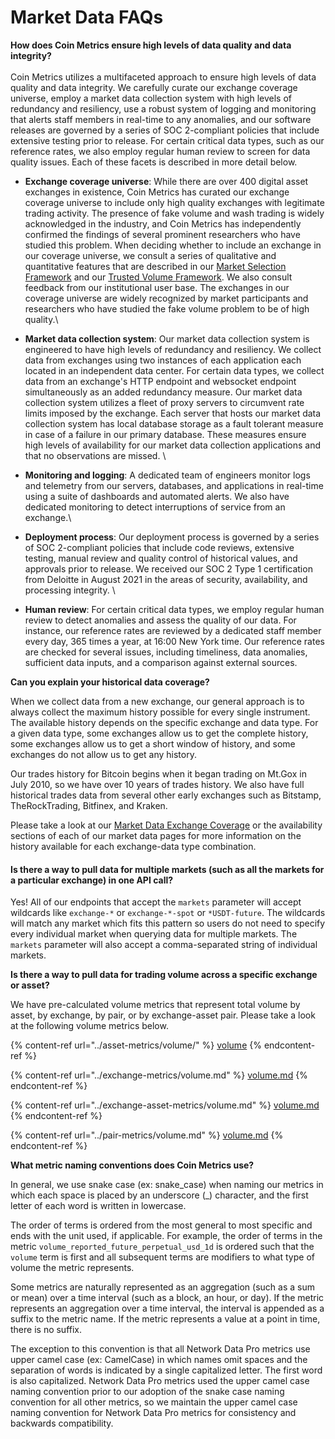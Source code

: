 # Market Data FAQs

**How does Coin Metrics ensure high levels of data quality and data integrity?**\
\
Coin Metrics utilizes a multifaceted approach to ensure high levels of data quality and data integrity. We carefully curate our exchange coverage universe, employ a market data collection system with high levels of redundancy and resiliency, use a robust system of logging and monitoring that alerts staff members in real-time to any anomalies, and our software releases are governed by a series of SOC 2-compliant policies that include extensive testing prior to release. For certain critical data types, such as our reference rates, we also employ regular human review to screen for data quality issues. Each of these facets is described in more detail below.

* **Exchange coverage universe**: While there are over 400 digital asset exchanges in existence, Coin Metrics has curated our exchange coverage universe to include only high quality exchanges with legitimate trading activity. The presence of fake volume and wash trading is widely acknowledged in the industry, and Coin Metrics has independently confirmed the findings of several prominent researchers who have studied this problem. When deciding whether to include an exchange in our coverage universe, we consult a series of qualitative and quantitative features that are described in our [Market Selection Framework](https://coinmetrics.io/reference-rates-market-selection-framework/) and our [Trusted Volume Framework](https://coinmetrics.io/introducing-coin-metrics-trusted-volume-framework/). We also consult feedback from our institutional user base. The exchanges in our coverage universe are widely recognized by market participants and researchers who have studied the fake volume problem to be of high quality.\

* **Market data collection system**: Our market data collection system is engineered to have high levels of redundancy and resiliency. We collect data from exchanges using two instances of each application each located in an independent data center. For certain data types, we collect data from an exchange's HTTP endpoint and websocket endpoint simultaneously as an added redundancy measure. Our market data collection system utilizes a fleet of proxy servers to circumvent rate limits imposed by the exchange. Each server that hosts our market data collection system has local database storage as a fault tolerant measure in case of a failure in our primary database. These measures ensure high levels of availability for our market data collection applications and that no observations are missed.  \

* **Monitoring and logging**: A dedicated team of engineers monitor logs and telemetry from our servers, databases, and applications in real-time using a suite of dashboards and automated alerts. We also have dedicated monitoring to detect interruptions of service from an exchange.\

* **Deployment process**: Our deployment process is governed by a series of SOC 2-compliant policies that include code reviews, extensive testing, manual review and quality control of historical values, and approvals prior to release. We received our SOC 2 Type 1 certification from Deloitte in August 2021 in the areas of security, availability, and processing integrity. \

* **Human review**: For certain critical data types, we employ regular human review to detect anomalies and assess the quality of our data. For instance, our reference rates are reviewed by a dedicated staff member every day, 365 times a year, at 16:00 New York time. Our reference rates are checked for several issues, including timeliness, data anomalies, sufficient data inputs, and a comparison against external sources.&#x20;

**Can you explain your historical data coverage?**&#x20;

When we collect data from a new exchange, our general approach is to always collect the maximum history possible for every single instrument. The available history depends on the specific exchange and data type. For a given data type, some exchanges allow us to get the complete history, some exchanges allow us to get a short window of history, and some exchanges do not allow us to get any history.&#x20;

Our trades history for Bitcoin begins when it began trading on Mt.Gox in July 2010, so we have over 10 years of trades history. We also have full historical trades data from several other early exchanges such as Bitstamp, TheRockTrading, Bitfinex, and Kraken.&#x20;

Please take a look at our [Market Data Exchange Coverage](https://docs.coinmetrics.io/exchanges/all-exchanges) or the availability sections of each of our market data pages for more information on the history available for each exchange-data type combination.&#x20;

#### **Is there a way to pull data for multiple markets (such as all the markets for a particular exchange) in one API call?**  &#x20;

Yes! All of our endpoints that accept the `markets` parameter will accept wildcards  like `exchange-*` or `exchange-*-spot` or `*USDT-future`. The wildcards will match any market which fits this pattern so users do not need to specify every individual market when querying data for multiple markets. The `markets` parameter will also accept a comma-separated string of individual markets.&#x20;

**Is there a way to pull data for trading volume across a specific exchange or asset?**&#x20;

We have pre-calculated volume metrics that represent total volume by asset, by exchange, by pair, or by exchange-asset pair. Please take a look at the following volume metrics below.&#x20;

{% content-ref url="../asset-metrics/volume/" %}
[volume](../asset-metrics/volume/)
{% endcontent-ref %}

{% content-ref url="../exchange-metrics/volume.md" %}
[volume.md](../exchange-metrics/volume.md)
{% endcontent-ref %}

{% content-ref url="../exchange-asset-metrics/volume.md" %}
[volume.md](../exchange-asset-metrics/volume.md)
{% endcontent-ref %}

{% content-ref url="../pair-metrics/volume.md" %}
[volume.md](../pair-metrics/volume.md)
{% endcontent-ref %}

**What metric naming conventions does Coin Metrics use?**

In general, we use snake case (ex: snake\_case) when naming our metrics in which each space is placed by an underscore (\_) character, and the first letter of each word is written in lowercase.&#x20;

The order of terms is ordered from the most general to most specific and ends with the unit used, if applicable. For example, the order of terms in the metric `volume_reported_future_perpetual_usd_1d` is ordered such that the `volume` term is first and all subsequent terms are modifiers to what type of volume the metric represents.&#x20;

Some metrics are naturally represented as an aggregation (such as a sum or mean) over a time interval (such as a block, an hour, or day). If the metric represents an aggregation over a time interval, the interval is appended as a suffix to the metric name. If the metric represents a value at a point in time, there is no suffix.

The exception to this convention is that all Network Data Pro metrics use upper camel case (ex: CamelCase) in which names omit spaces and the separation of words is indicated by a single capitalized letter. The first word is also capitalized. Network Data Pro metrics used the upper camel case naming convention prior to our adoption of the snake case naming convention for all other metrics, so we maintain the upper camel case naming convention for Network Data Pro metrics for consistency and backwards compatibility.
